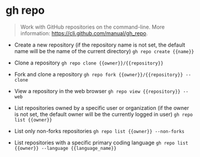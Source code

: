 # gh repo
> Work with GitHub repositories on the command-line.
> More information: <https://cli.github.com/manual/gh_repo>.

- Create a new repository (if the repository name is not set, the default name will be the name of the current directory)
`gh repo create {{name}}`

- Clone a repository
`gh repo clone {{owner}}/{{repository}}`

- Fork and clone a repository
`gh repo fork {{owner}}/{{repository}} --clone`

- View a repository in the web browser
`gh repo view {{repository}} --web`

- List repositories owned by a specific user or organization (if the owner is not set, the default owner will be the currently logged in user)
`gh repo list {{owner}}`

- List only non-forks repositories
`gh repo list {{owner}} --non-forks`

- List repositories with a specific primary coding language
`gh repo list {{owner}} --language {{language_name}}`
